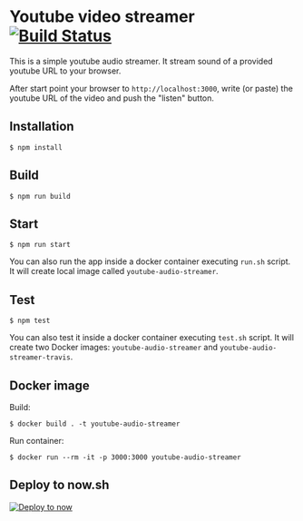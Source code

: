 # Youtube video streamer [![Build Status](https://travis-ci.org/carloscasalar/youtube-audio-streamer.svg?branch=master)](https://travis-ci.org/carloscasalar/youtube-audio-streamer)

This is a simple youtube audio streamer. It stream sound of a provided youtube URL to your browser.

After start point your browser to `http://localhost:3000`, write (or paste) the youtube URL of the video and push 
the "listen" button.

## Installation

```
$ npm install
```

## Build

```
$ npm run build
```

## Start

```
$ npm run start
```

You can also run the app inside a docker container executing `run.sh` script.
It will create local image called `youtube-audio-streamer`.

## Test

```
$ npm test
```

You can also test it inside a docker container executing `test.sh` script.
It will create two Docker images: `youtube-audio-streamer` and `youtube-audio-streamer-travis`.

## Docker image

Build:
```
$ docker build . -t youtube-audio-streamer
```

Run container:
```
$ docker run --rm -it -p 3000:3000 youtube-audio-streamer
```

## Deploy to now.sh

[![Deploy to
now](https://deploy.now.sh/static/button.svg)](https://deploy.now.sh/?repo=https://github.com/carloscasalar/youtube-audio-streamer/tree/master)
